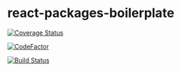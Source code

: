 # react-packages-boilerplate

[![Coverage Status](https://coveralls.io/repos/github/MenSeb/react-packages-boilerplate/badge.svg?branch=master)](https://coveralls.io/github/MenSeb/react-packages-boilerplate?branch=master)

[![CodeFactor](https://www.codefactor.io/repository/github/menseb/react-packages-boilerplate/badge)](https://www.codefactor.io/repository/github/menseb/react-packages-boilerplate)

[![Build Status](https://github.com/MenSeb/react-packages-boilerplate/workflows/build/badge.svg)](https://github.com/MenSeb/react-packages-boilerplate/actions)
